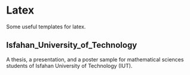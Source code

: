 # Latex
Some useful templates for latex.

## Isfahan_University_of_Technology
A thesis, a presentation, and a poster sample for mathematical sciences students of Isfahan University of Technology (IUT).